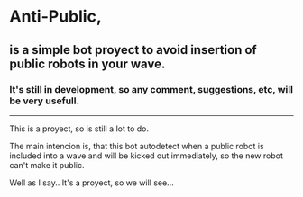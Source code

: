 # **Anti-Public**, #
## is a simple bot proyect to avoid insertion of public robots in your wave. ##
### It's still in development, so any comment, suggestions, etc, will be very usefull. ###

---

This is a proyect, so is still a lot to do.

The main intencion is, that this bot autodetect when a public robot is included into a wave and will be kicked out immediately, so the new robot can't make it public.

Well as I say.. It's a proyect, so we will see...